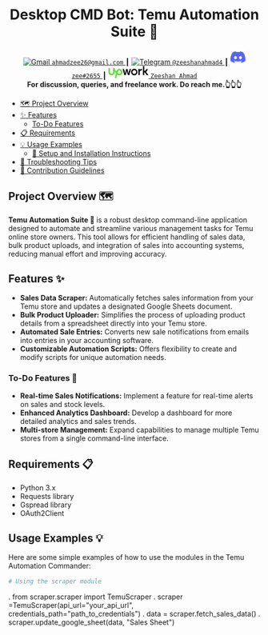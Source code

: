 <h1 align="center">Desktop CMD Bot: Temu Automation Suite 🤖</h1>

<div align="center">
  <a href="https://mail.google.com/mail/u/?authuser=ahmadzee26@gmail.com">
    <img alt="Gmail" width="30px" src="https://edent.github.io/SuperTinyIcons/images/svg/gmail.svg" />
    <code>ahmadzee26@gmail.com</code>
  </a>
  <span> ┃ </span>
  
  <a href="https://t.me/zeeshanahmad4">
    <img alt="Telegram" width="30px" src="https://edent.github.io/SuperTinyIcons/images/svg/telegram.svg" />
    <code>@zeeshanahmad4</code>
  </a>
  <span> ┃ </span>
  
  <a href="https://discord.com">
    <img alt="Discord" width="30px" src="https://github.com/Zeeshanahmad4/RealEstateMate-WhatsApp-Group-Management-Bot/blob/main/discord-icon-svgrepo-com.svg" />
    <code>zee#2655</code>
  </a>
  <span> ┃ </span>
  
  <a href="https://www.upwork.com/freelancers/zeeshanahmad291">
    <img alt="Upwork" width="80px" src="https://github.com/Zeeshanahmad4/Zeeshanahmad4/blob/main/upwork.svg" />
    <code>Zeeshan Ahmad</code>
  </a>
  
  <br />
  <strong>For discussion, queries, and freelance work. Do reach me.👆👆👆</strong>
</div>


- [🗺️ Project Overview](#project-overview-)
- [✨ Features](#features-)
   - [ To-Do Features](#to-do-features-)
- [📋 Requirements](#requirements-)
- [💡 Usage Examples](#usage-examples-)
   - [🚀 Setup and Installation Instructions](#setup-and-installation-instructions-)
- [🔧 Troubleshooting Tips](#troubleshooting-tips-)
- [🤝 Contribution Guidelines](#contribution-guidelines-)


## Project Overview 🗺️
**Temu Automation Suite 🤖** is a robust desktop command-line application designed to automate and streamline various management tasks for Temu online store owners. This tool allows for efficient handling of sales data, bulk product uploads, and integration of sales into accounting systems, reducing manual effort and improving accuracy.

## Features ✨
- **Sales Data Scraper:** Automatically fetches sales information from your Temu store and updates a designated Google Sheets document.
- **Bulk Product Uploader:** Simplifies the process of uploading product details from a spreadsheet directly into your Temu store.
- **Automated Sale Entries:** Converts new sale notifications from emails into entries in your accounting software.
- **Customizable Automation Scripts:** Offers flexibility to create and modify scripts for unique automation needs.

### To-Do Features 📌
- **Real-time Sales Notifications:** Implement a feature for real-time alerts on sales and stock levels.
- **Enhanced Analytics Dashboard:** Develop a dashboard for more detailed analytics and sales trends.
- **Multi-store Management:** Expand capabilities to manage multiple Temu stores from a single command-line interface.

## Requirements 📋
- Python 3.x
- Requests library
- Gspread library
- OAuth2Client

## Usage Examples 💡
Here are some simple examples of how to use the modules in the Temu Automation Commander:

```python
# Using the scraper module
```
. from scraper.scraper import TemuScraper
. scraper =TemuScraper(api_url="your_api_url", credentials_path="path_to_credentials")
. data = scraper.fetch_sales_data()
. scraper.update_google_sheet(data, "Sales Sheet")
